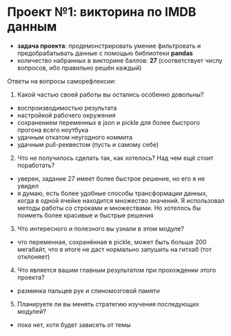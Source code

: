 # Проект №1: викторина по IMDB данным  

- **задача проекта**: продемонстрировать умение фильтровать и предобрабатывать данные с помощью библиотеки **pandas**
- количество набранных в викторине баллов: **27** (соответствует числу вопросов, ибо правильно решён каждый)
  
Ответы на вопросы саморефлексии:

1. Какой частью своей работы вы остались особенно довольны?
- воспроизводимостью результата
- настройкой рабочего окружения
- сохранением переменных в json и pickle для более быстрого прогона всего ноутбука
- удачным откатом неугодного коммита
- удачным pull-реквестом (пусть и самому себе)

2. Что не получилось сделать так, как хотелось? Над чем ещё стоит поработать?
- уверен, задание 27 имеет более быстрое решение, но его я не увидел
- я думаю, есть более удобные способы трансформации данных, когда в одной ячейке находится множество значений. Я использовал методы работы со строками и множествами. Но хотелось бы поиметь более красивые и быстрые решения 

3. Что интересного и полезного вы узнали в этом модуле?
- что переменная, сохранённая в pickle, может быть больше 200 мегабайт, что в итоге не даст нормально запушить на гитхаб (тот отклоняет)

4. Что является вашим главным результатом при прохождении этого проекта?
- разминка пальцев рук и спиномозговой памяти

5. Планируете ли вы менять стратегию изучения последующих модулей?
- пока нет, хотя будет зависеть от темы